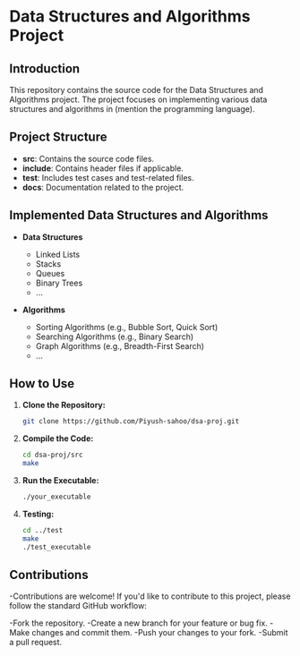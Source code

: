 # Data Structures and Algorithms Project

## Introduction

This repository contains the source code for the Data Structures and Algorithms project. The project focuses on implementing various data structures and algorithms in (mention the programming language).

## Project Structure

- **src**: Contains the source code files.
- **include**: Contains header files if applicable.
- **test**: Includes test cases and test-related files.
- **docs**: Documentation related to the project.

## Implemented Data Structures and Algorithms

- **Data Structures**
  - Linked Lists
  - Stacks
  - Queues
  - Binary Trees
  - ...

- **Algorithms**
  - Sorting Algorithms (e.g., Bubble Sort, Quick Sort)
  - Searching Algorithms (e.g., Binary Search)
  - Graph Algorithms (e.g., Breadth-First Search)
  - ...

## How to Use

1. **Clone the Repository:**
   ```bash
   git clone https://github.com/Piyush-sahoo/dsa-proj.git
2. **Compile the Code:**
   ```bash
   cd dsa-proj/src
   make
3. **Run the Executable:**
   ```bash
   ./your_executable
4. **Testing:**
   ```bash
   cd ../test
   make
   ./test_executable

## Contributions

-Contributions are welcome! If you'd like to contribute to this project, please follow the standard GitHub workflow:

  -Fork the repository.
  -Create a new branch for your feature or bug fix.
  -Make changes and commit them.
  -Push your changes to your fork.
  -Submit a pull request.



